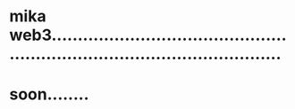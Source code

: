 # mika web3.................................................................................................
# soon........

